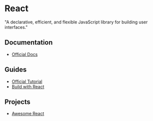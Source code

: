 # React

"A declarative, efficient, and flexible JavaScript library for building user interfaces."

## Documentation

- [Official Docs](https://reactjs.org/)

## Guides

- [Official Tutorial](https://reactjs.org/tutorial/tutorial.html)
- [Build with React](http://buildwithreact.com/tutorial)

## Projects

- [Awesome React](https://github.com/enaqx/awesome-react)
